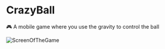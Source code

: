 # CrazyBall
🎮 A mobile game where you use the gravity to control the ball

![ScreenOfTheGame]((https://github.com/Ninetto77/CrazyBall/crazyBall1.jpg))
